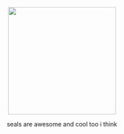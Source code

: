 <div align="center">
  <img src="https://github.com/user-attachments/assets/c18cfad2-82f6-4ee5-9abf-da76332197c4" height="250">
                      <p> seals are awesome and cool too i think </p>
</div>
